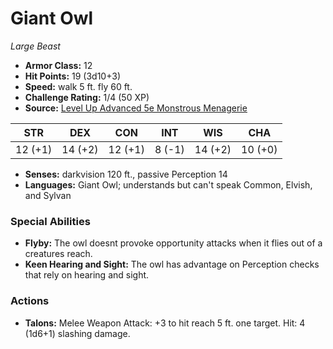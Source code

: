 # Giant Owl

*Large* *Beast*

- **Armor Class:** 12
- **Hit Points:** 19 (3d10+3)
- **Speed:** walk 5 ft. fly 60 ft.
- **Challenge Rating:** 1/4 (50 XP)
- **Source:** [Level Up Advanced 5e Monstrous Menagerie](https://www.levelup5e.com)

| STR | DEX | CON | INT | WIS | CHA |
| --- | --- | --- | --- | --- | --- |
| 12 (+1) | 14 (+2) | 12 (+1) | 8 (-1) | 14 (+2) | 10 (+0) |

- **Senses:** darkvision 120 ft., passive Perception 14
- **Languages:** Giant Owl; understands but can't speak Common, Elvish, and Sylvan
### Special Abilities
- **Flyby:** The owl doesnt provoke opportunity attacks when it flies out of a creatures reach.
- **Keen Hearing and Sight:** The owl has advantage on Perception checks that rely on hearing and sight.
### Actions
- **Talons:** Melee Weapon Attack: +3 to hit  reach 5 ft.  one target. Hit: 4 (1d6+1) slashing damage.
